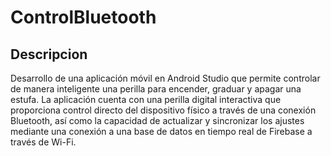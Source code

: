 # ControlBluetooth 
## Descripcion
Desarrollo de una aplicación móvil en Android Studio que permite controlar de manera inteligente una perilla para encender, graduar y apagar una estufa. La aplicación cuenta con una perilla digital interactiva que proporciona control directo del dispositivo físico a través de una conexión Bluetooth, así como la capacidad de actualizar y sincronizar los ajustes mediante una conexión a una base de datos en tiempo real de Firebase a través de Wi-Fi.


